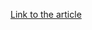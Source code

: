 [Link to the article](https://contagiodump.blogspot.com/2012/08/shamoon-or-disttracka-samples.html)
